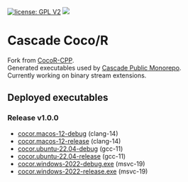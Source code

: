 [![license: GPL V2](https://img.shields.io/badge/License-GPL_v2-brightgreen.svg)](GPL_V2)
[![](https://github.com/cascade-gmbh/cascade-cocor/actions/workflows/build-and-deploy-executables.yml/badge.svg)](https://github.com/cascade-gmbh/cascade-cocor/actions)

# Cascade Coco/R

Fork from [CocoR-CPP](https://github.com/mingodad/CocoR-CPP).  
Generated executables used by [Cascade Public Monorepo](https://github.com/cascade-gmbh/cascade-public-monorepo).  
Currently working on binary stream extensions.

## Deployed executables

### Release v1.0.0

- [cocor.macos-12-debug](https://github.com/cascade-gmbh/cascade-cocor/releases/download/v1.0.0/cocor.macos-12-debug) (clang-14)
- [cocor.macos-12-release](https://github.com/cascade-gmbh/cascade-cocor/releases/download/v1.0.0/cocor.macos-12-release) (clang-14)
- [cocor.ubuntu-22.04-debug](https://github.com/cascade-gmbh/cascade-cocor/releases/download/v1.0.0/cocor.ubuntu-22.04-debug) (gcc-11)
- [cocor.ubuntu-22.04-release](https://github.com/cascade-gmbh/cascade-cocor/releases/download/v1.0.0/cocor.ubuntu-22.04-release) (gcc-11)
- [cocor.windows-2022-debug.exe](https://github.com/cascade-gmbh/cascade-cocor/releases/download/v1.0.0/cocor.windows-2022-debug.exe) (msvc-19)
- [cocor.windows-2022-release.exe](https://github.com/cascade-gmbh/cascade-cocor/releases/download/v1.0.0/cocor.windows-2022-release.exe) (msvc-19)

